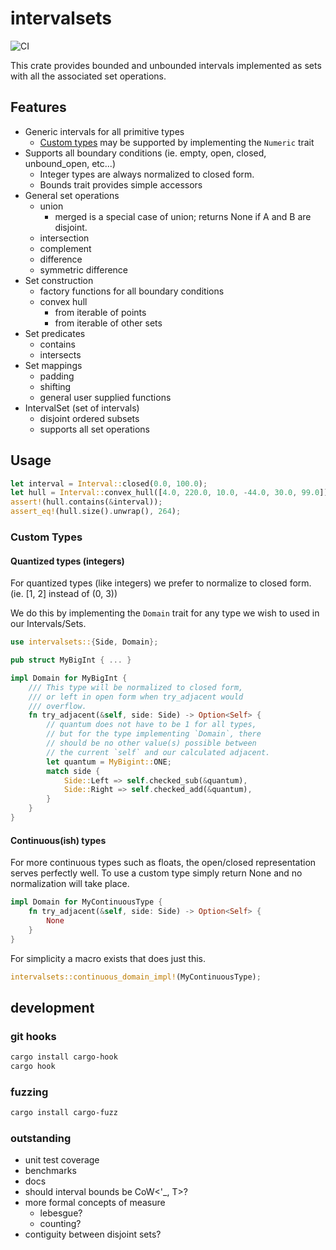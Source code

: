 # intervalsets

![CI](https://github.com/gechelberger/intervalsets/actions/workflows/rust.yml/badge.svg)

This crate provides bounded and unbounded intervals 
implemented as sets with all the associated set operations.

## Features

* Generic intervals for all primitive types
    * [Custom types](custom-types) may be supported by implementing the `Numeric` trait
* Supports all boundary conditions (ie. empty, open, closed, unbound_open, etc...)
    * Integer types are always normalized to closed form.
    * Bounds trait provides simple accessors
* General set operations
    * union
        * merged is a special case of union; returns None if A and B are disjoint.
    * intersection
    * complement
    * difference
    * symmetric difference
* Set construction
    * factory functions for all boundary conditions
    * convex hull
        * from iterable of points
        * from iterable of other sets
* Set predicates
    * contains
    * intersects
* Set mappings
    * padding
    * shifting
    * general user supplied functions
* IntervalSet (set of intervals)
    * disjoint ordered subsets
    * supports all set operations

## Usage

```rust
let interval = Interval::closed(0.0, 100.0);
let hull = Interval::convex_hull([4.0, 220.0, 10.0, -44.0, 30.0, 99.0]);
assert!(hull.contains(&interval));
assert_eq!(hull.size().unwrap(), 264);
```

### Custom Types

#### Quantized types (integers)

For quantized types (like integers) we prefer to
normalize to closed form. (ie. [1, 2] instead of (0, 3))

We do this by implementing the `Domain` trait for any type
we wish to used in our Intervals/Sets.

```rust
use intervalsets::{Side, Domain};

pub struct MyBigInt { ... }

impl Domain for MyBigInt {
    /// This type will be normalized to closed form,
    /// or left in open form when try_adjacent would
    /// overflow.
    fn try_adjacent(&self, side: Side) -> Option<Self> {
        // quantum does not have to be 1 for all types, 
        // but for the type implementing `Domain`, there 
        // should be no other value(s) possible between 
        // the current `self` and our calculated adjacent.
        let quantum = MyBigint::ONE;
        match side {
            Side::Left => self.checked_sub(&quantum),
            Side::Right => self.checked_add(&quantum),
        }
    }
}
```

#### Continuous(ish) types

For more continuous types such as floats, the open/closed
representation serves perfectly well. To use a custom type 
simply return None and no normalization will take place.

```rust
impl Domain for MyContinuousType {
    fn try_adjacent(&self, side: Side) -> Option<Self> {
        None
    }
}
```

For simplicity a macro exists that does just this.

```rust
intervalsets::continuous_domain_impl!(MyContinuousType);
```

## development

### git hooks

```bash
cargo install cargo-hook
cargo hook
```

### fuzzing

```bash
cargo install cargo-fuzz
```

### outstanding
* unit test coverage
* benchmarks
* docs
* should interval bounds be CoW<'_, T>?
* more formal concepts of measure
    * lebesgue?
    * counting?
* contiguity between disjoint sets?